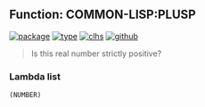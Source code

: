 ## Function: COMMON-LISP:PLUSP
[![package](https://img.shields.io/badge/Package-COMMON--LISP-5f9ea0.svg?style=social&colorA=999999)](../) [![type](https://img.shields.io/badge/Type-Function-5f9ea0.svg?style=social&colorA=999999)](../#function) [![clhs](https://img.shields.io/badge/CLHS-PLUSP-5f9ea0.svg?style=social&colorA=999999)](http://www.lispworks.com/documentation/HyperSpec/Body/f_minusp.htm) [![github](https://img.shields.io/badge/GitHub-View_the_source-5f9ea0.svg?style=social&colorA=999999&logo=github)](https://github.com/sbcl/sbcl/blob/master/src/code/numbers.lisp/) 

> Is this real number strictly positive?

### Lambda list
```
(NUMBER)
```
